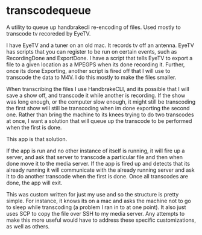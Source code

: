 transcodequeue
==============

A utility to queue up handbrakecli re-encoding of files.  Used mostly to
transcode tv recoreded by EyeTV.

I have EyeTV and a tuner on an old mac.  It records tv off an antenna.  EyeTV
has scripts that you can register to be run on certain events, such as
RecordingDone and ExportDone.  I have a script that tells EyeTV to export a
file to a given location as a MPEGPS when its done recording it.  Further,
once its done Exporting, another script is fired off that I will use to
transcode the data to M4V.  I do this mostly to make the files smaller.

When transcribing the files I use HandbrakeCLI, and its possible that I will
save a show off, and transcode it while another is recording.  If the show was
long enough, or the computer slow enough, it might still be transcoding the
first show will still be transcoding when im done exporting the second one.
Rather than bring the machine to its knees trying to do two transcodes at
once, I want a solution that will queue up the transcode to be performed when
the first is done. 

This app is that solution.

If the app is run and no other instance of itself is running, it will fire up
a server, and ask that server to transcode a particular file and then when
done move it to the media server.  If the app is fired up and detects that its
already running it will communicate with the already running server and ask it
to do another transcode when the first is done.  Once all transcodes are done,
the app will exit.  

This was custom written for just my use and so the structure is pretty simple.
For instance, it knows its on a mac and asks the machine not to go to sleep
while transcoding (a problem I ran in to at one point).  It also just uses SCP
to copy the file over SSH to my media server.  Any attempts to make this more
useful would have to address these specific customizations, as well as others.


